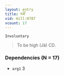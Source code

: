 ```yaml
---
layout: entry
title: མཐོ་
vid: Hill:0787
vcount: 17
---
```

`Involuntary` 
> To be high (Jä) CD\.

### Dependencies (N = 17)
* `arg1` 3
